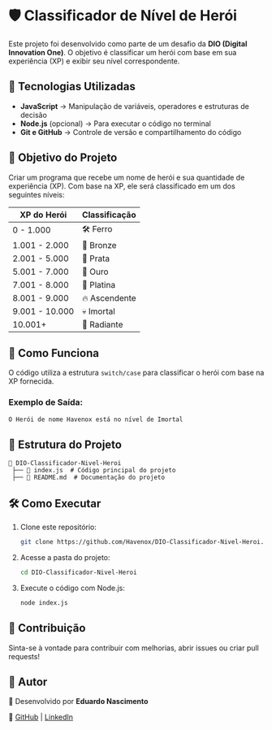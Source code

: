 # 🛡️ Classificador de Nível de Herói

Este projeto foi desenvolvido como parte de um desafio da **DIO (Digital Innovation One)**. O objetivo é classificar um herói com base em sua experiência (XP) e exibir seu nível correspondente.

## 🚀 Tecnologias Utilizadas

- **JavaScript** → Manipulação de variáveis, operadores e estruturas de decisão
- **Node.js** (opcional) → Para executar o código no terminal
- **Git e GitHub** → Controle de versão e compartilhamento do código

## 🎯 Objetivo do Projeto

Criar um programa que recebe um nome de herói e sua quantidade de experiência (XP). Com base na XP, ele será classificado em um dos seguintes níveis:

| XP do Herói | Classificação |
|------------|--------------|
| 0 - 1.000  | 🛠️ Ferro |
| 1.001 - 2.000  | 🥉 Bronze |
| 2.001 - 5.000  | 🥈 Prata |
| 5.001 - 7.000  | 🏅 Ouro |
| 7.001 - 8.000  | 💠 Platina |
| 8.001 - 9.000  | 🔥 Ascendente |
| 9.001 - 10.000 | 💀 Imortal |
| 10.001+ | 🌟 Radiante |

## 📝 Como Funciona

O código utiliza a estrutura `switch/case` para classificar o herói com base na XP fornecida.

### Exemplo de Saída:

```bash
O Herói de nome Havenox está no nível de Imortal
```

## 📂 Estrutura do Projeto

```
📂 DIO-Classificador-Nivel-Heroi
 ├── 📄 index.js  # Código principal do projeto
 ├── 📄 README.md  # Documentação do projeto
```

## 🛠️ Como Executar

1. Clone este repositório:
   ```bash
   git clone https://github.com/Havenox/DIO-Classificador-Nivel-Heroi.git
   ```

2. Acesse a pasta do projeto:
   ```bash
   cd DIO-Classificador-Nivel-Heroi
   ```

3. Execute o código com Node.js:
   ```bash
   node index.js
   ```


## 🤝 Contribuição

Sinta-se à vontade para contribuir com melhorias, abrir issues ou criar pull requests!


## 📌 Autor

🚀 Desenvolvido por **Eduardo Nascimento**

🔗 [GitHub](https://github.com/Havenox) | [LinkedIn](https://www.linkedin.com/in/havenox)
